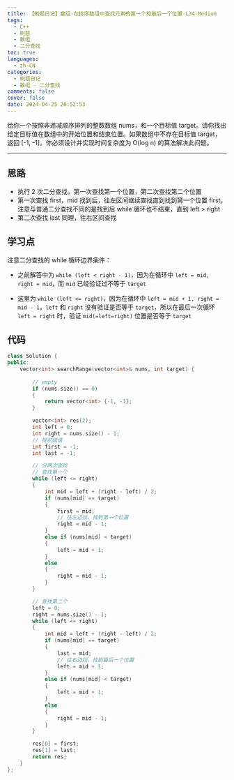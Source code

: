 ```yaml
---
title: 【刷题日记】数组-在排序数组中查找元素的第一个和最后一个位置-L34-Medium
tags:
  - C++
  - 刷题
  - 数组
  - 二分查找
toc: true
languages:
  - zh-CN
categories:
  - 刷题日记
  - 数组 - 二分查找
comments: false
cover: false
date: 2024-04-25 20:52:53
---
```


给你一个按照非递减顺序排列的整数数组 nums，和一个目标值 target。请你找出给定目标值在数组中的开始位置和结束位置。如果数组中不存在目标值 target，返回 [-1, -1]。你必须设计并实现时间复杂度为 O(log n) 的算法解决此问题。

<!-- more -->

---

## 思路

* 执行 2 次二分查找，第一次查找第一个位置，第二次查找第二个位置
* 第一次查找 first，mid 找到后，往左区间继续查找直到找到第一个位置 first，注意与普通二分查找不同的是找到后 while 循环也不结束，直到 left > right
* 第二次查找 last 同理，往右区间查找


## 学习点

注意二分查找的 while 循环边界条件：
* 之前解答中为 `while (left < right - 1)`，因为在循环中 `left = mid, right = mid`，而 `mid` 已经验证过不等于 `target`

* 这里为 `while (left <= right)`，因为在循环中 `left = mid + 1, right = mid - 1`，`left` 和 `right` 没有验证是否等于 `target`，所以在最后一次循环 `left = right` 时，验证 `mid(=left=right)` 位置是否等于 `target`


## 代码

```cpp
class Solution {
public:
    vector<int> searchRange(vector<int>& nums, int target) {
        
        // empty
        if (nums.size() == 0)
        {
            return vector<int> {-1, -1};
        }

        vector<int> res(2);
        int left = 0;
        int right = nums.size() - 1;
        // 提前赋值
        int first = -1;
        int last = -1;

        // 分两次查找
        // 查找第一个
        while (left <= right)
        {
            int mid = left + (right - left) / 2;
            if (nums[mid] == target)
            {
                first = mid;
                // 往左边找，找到第一个位置
                right = mid - 1;
            }
            else if (nums[mid] < target)
            {
                left = mid + 1;
            }
            else
            {
                right = mid - 1;
            }
        }

        // 查找第二个
        left = 0;
        right = nums.size() - 1;
        while (left <= right)
        {
            int mid = left + (right - left) / 2;
            if (nums[mid] == target)
            {
                last = mid;
                // 往右边找，找到最后一个位置
                left = mid + 1;
            }
            else if (nums[mid] < target)
            {
                left = mid + 1;
            }
            else
            {
                right = mid - 1;
            }
        }

        res[0] = first;
        res[1] = last;
        return res;
    }
};
```